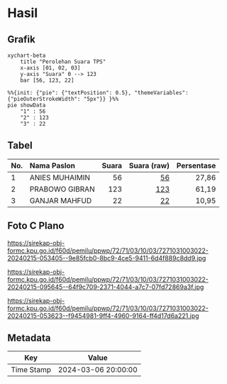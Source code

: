 # Hasil

## Grafik

```mermaid
xychart-beta
    title "Perolehan Suara TPS"
    x-axis [01, 02, 03]
    y-axis "Suara" 0 --> 123
    bar [56, 123, 22]
```

```mermaid
%%{init: {"pie": {"textPosition": 0.5}, "themeVariables": {"pieOuterStrokeWidth": "5px"}} }%%
pie showData
    "1" : 56
    "2" : 123
    "3" : 22
```

## Tabel

| No. | Nama Paslon    | Suara | Suara (raw) | Persentase |
|:--- |:-------------- | -----:| -----------:| ----------:|
| 1   | ANIES MUHAIMIN | 56    | [56][p-1]   | 27,86      |
| 2   | PRABOWO GIBRAN | 123   | [123][p-2]  | 61,19      |
| 3   | GANJAR MAHFUD  | 22    | [22][p-3]   | 10,95      |


[p-1]: https://github.com/gigit-pemilu/pemilu-2024-72-sulawesi-tengah/blob/main/pilpres/hitung-suara/sub/72-sulawesi-tengah/sub/71-kota-palu/sub/03-palu-selatan/sub/1003-petobo/sub/022-tps/sub/paslon-1.txt
[p-2]: https://github.com/gigit-pemilu/pemilu-2024-72-sulawesi-tengah/blob/main/pilpres/hitung-suara/sub/72-sulawesi-tengah/sub/71-kota-palu/sub/03-palu-selatan/sub/1003-petobo/sub/022-tps/sub/paslon-2.txt
[p-3]: https://github.com/gigit-pemilu/pemilu-2024-72-sulawesi-tengah/blob/main/pilpres/hitung-suara/sub/72-sulawesi-tengah/sub/71-kota-palu/sub/03-palu-selatan/sub/1003-petobo/sub/022-tps/sub/paslon-3.txt

## Foto C Plano

https://sirekap-obj-formc.kpu.go.id/f60d/pemilu/ppwp/72/71/03/10/03/7271031003022-20240215-053405--9e85fcb0-8bc9-4ce5-9411-6d4f889c8dd9.jpg

https://sirekap-obj-formc.kpu.go.id/f60d/pemilu/ppwp/72/71/03/10/03/7271031003022-20240215-095645--64f9c709-2371-4044-a7c7-07fd72869a3f.jpg

https://sirekap-obj-formc.kpu.go.id/f60d/pemilu/ppwp/72/71/03/10/03/7271031003022-20240215-053623--f9454981-9ff4-4960-9164-ff4d17d6a221.jpg


## Metadata

| Key        | Value               |
| ---------- | ------------------- |
| Time Stamp | 2024-03-06 20:00:00 |




